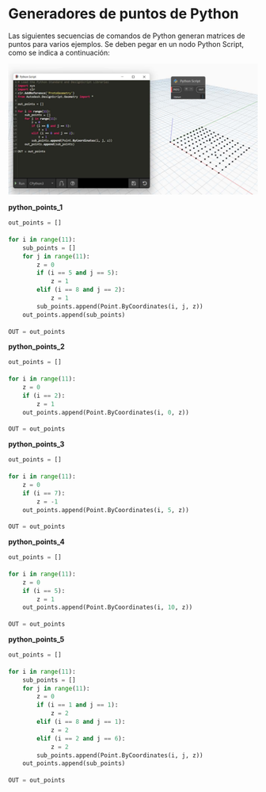 # Generadores de puntos de Python

Las siguientes secuencias de comandos de Python generan matrices de puntos para varios ejemplos. Se deben pegar en un nodo Python Script, como se indica a continuación:

![](../images/8-2/10/pythonpoints01.jpg)

**python_points_1**

```python
out_points = []

for i in range(11):
	sub_points = []
	for j in range(11):
		z = 0
		if (i == 5 and j == 5):
			z = 1
		elif (i == 8 and j == 2):
			z = 1
		sub_points.append(Point.ByCoordinates(i, j, z))
	out_points.append(sub_points)

OUT = out_points
```

**python_points_2**

```python
out_points = []

for i in range(11):
	z = 0
	if (i == 2):
		z = 1
	out_points.append(Point.ByCoordinates(i, 0, z))

OUT = out_points
```

**python_points_3**

```python
out_points = []

for i in range(11):
	z = 0
	if (i == 7):
		z = -1
	out_points.append(Point.ByCoordinates(i, 5, z))

OUT = out_points
```

**python_points_4**

```python
out_points = []

for i in range(11):
	z = 0
	if (i == 5):
		z = 1
	out_points.append(Point.ByCoordinates(i, 10, z))

OUT = out_points
```

**python_points_5**

```python
out_points = []

for i in range(11):
	sub_points = []
	for j in range(11):
		z = 0
		if (i == 1 and j == 1):
			z = 2
		elif (i == 8 and j == 1):
			z = 2
		elif (i == 2 and j == 6):
			z = 2
		sub_points.append(Point.ByCoordinates(i, j, z))
	out_points.append(sub_points)

OUT = out_points
```
